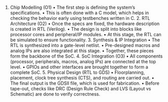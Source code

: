 1.	Chip Modelling (O1)
	•	The first step is defining the system’s specifications.
	•	This is often done with a C model, which helps in checking the behavior early using testbenches written in C.
	2.	RTL Architecture (O2)
	•	Once the specs are fixed, the hardware description is created in RTL (Verilog).
	•	The design is split into blocks like processor cores and peripheral/IP modules.
	•	At this stage, the RTL can be simulated to ensure functionality.
	3.	Synthesis & IP Integration
	•	The RTL is synthesized into a gate-level netlist.
	•	Pre-designed macros and analog IPs are also integrated at this stage.
	•	Together, these pieces form the backbone of the SoC.
	4.	SoC Integration (O3)
	•	All components (processor, peripherals, macros, analog IPs) are connected at the top level.
	•	GPIOs and other interfaces are brought together to form a complete SoC.
	5.	Physical Design (RTL to GDS)
	•	Floorplanning, placement, clock tree synthesis (CTS), and routing are carried out.
	•	The final output is the GDSII file, which is used for fabrication.
	•	Before tape-out, checks like DRC (Design Rule Check) and LVS (Layout vs Schematic) are done to verify correctness.
